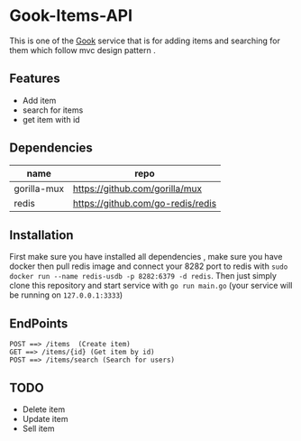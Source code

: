 # Gook-Items-API

This is one of the [Gook](https://github.com/Armingodiz/Gook) service that is for adding items and searching for them which follow mvc design pattern .

## Features 

* Add item 
* search for items 
* get item with id 

## Dependencies
name     | repo
------------- | -------------
  gorilla-mux | https://github.com/gorilla/mux
  redis       | https://github.com/go-redis/redis
  

## Installation

First make sure you have installed all dependencies ,
make sure you have docker then pull redis image and connect your 8282 port to redis with `sudo docker run --name redis-usdb -p 8282:6379 -d redis`.
Then just simply clone this repository and start service with `go run main.go` (your service will be running on `127.0.0.1:3333`)



## EndPoints 

	POST ==> /items  (Create item)
	GET ==> /items/{id} (Get item by id)
	POST ==> /items/search (Search for users)


## TODO 
* Delete item
* Update item
* Sell item 
